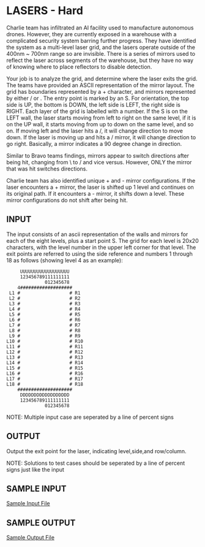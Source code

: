 <!-- RATING: HARD -->
<!-- NAME: LASERS -->
<!-- GENERATOR: generate.pl -->
# LASERS - Hard

Charlie team has infiltrated an AI facility used to manufacture autonomous drones. However, they are currently exposed in a warehouse with a complicated security system barring further progress. They have identified the system as a multi-level laser grid, and the lasers operate outside of the 400nm ~ 700nm range so are invisible. There is a series of mirrors used to reflect the laser across segments of the warehouse, but they have no way of knowing where to place reflectors to disable detection.

Your job is to analyze the grid, and determine where the laser exits the grid. The teams have provided an ASCII representation of the mirror layout. The grid has boundaries represented by a + character, and mirrors represented by either / or \. The entry point is marked by an S. For orientation, the top side is UP, the bottom is DOWN, the left side is LEFT, the right side is RIGHT. Each layer of the grid is labelled with a number. If the S is on the LEFT wall, the laser starts moving from left to right on the same level, if it is on the UP wall, it starts moving from up to down on the same level, and so on. If moving left and the laser hits a /, it will change direction to move down. If the laser is moving up and hits a / mirror, it will change direction to go right. Basically, a mirror indicates a 90 degree change in direction.

Similar to Bravo teams findings, mirrors appear to switch directions after being hit, changing from \ to / and vice versus. However, ONLY the mirror that was hit switches directions.

Charlie team has also identified unique + and - mirror configurations. If the laser encounters a + mirror, the laser is shifted up 1 level and continues on its original path. If it encounters a - mirror, it shifts down a level. These mirror configurations do not shift after being hit.

## INPUT
The input consists of an ascii representation of the walls and mirrors for each of the eight levels, plus a start point S. The grid for each level is 20x20 characters, with the level number in the upper left corner for that level. The exit points are referred to using the side reference and numbers 1 through 18 as follows (showing level 4 as an example): 

	     UUUUUUUUUUUUUUUUUU
	     123456789111111111
	              012345678
	    4###################
	 L1 #                  # R1
	 L2 #                  # R2
	 L3 #                  # R3
	 L4 #                  # R4
	 L5 #                  # R5
	 L6 #                  # R6
	 L7 #                  # R7
	 L8 #                  # R8
	 L9 #                  # R9
	L10 #                  # R10
	L11 #                  # R11
	L12 #                  # R12
	L13 #                  # R13
	L14 #                  # R14
	L15 #                  # R15
	L16 #                  # R16
	L17 #                  # R17
	L18 #                  # R18
	    ####################
	     DDDDDDDDDDDDDDDDDD
	     123456789111111111
	              012345678
	      
NOTE: Multiple input case are seperated by a line of percent signs

## OUTPUT
Output the exit point for the laser, indicating level,side,and row/column.

NOTE: Solutions to test cases should be seperated by a line of percent signs just like the input

## SAMPLE INPUT
<a target=new href='/include/lasers-hard-input.txt'>Sample Input File</a>
## SAMPLE OUTPUT
<a target=new href='/include/lasers-hard-output.txt'>Sample Output File</a>
